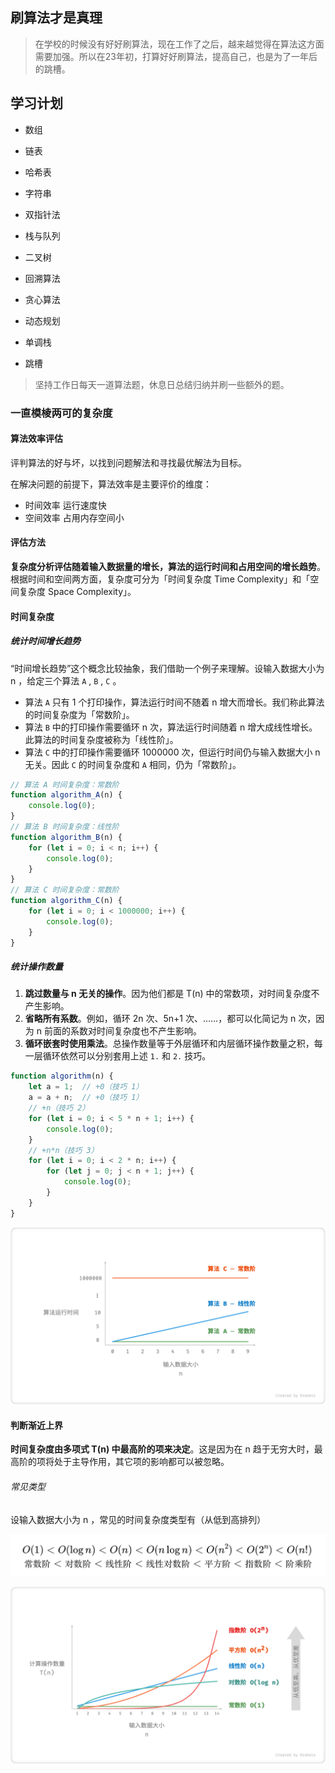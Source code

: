 ## 刷算法才是真理
> 在学校的时候没有好好刷算法，现在工作了之后，越来越觉得在算法这方面需要加强。所以在23年初，打算好好刷算法，提高自己，也是为了一年后的跳槽。

## 学习计划
+ 数组
+ 链表
+ 哈希表
+ 字符串
+ 双指针法
+ 栈与队列
+ 二叉树
+ 回溯算法
+ 贪心算法
+ 动态规划
+ 单调栈

+ 跳槽 

> 坚持工作日每天一道算法题，休息日总结归纳并刷一些额外的题。

### 一直模棱两可的复杂度 

#### 算法效率评估 

评判算法的好与坏，以找到问题解法和寻找最优解法为目标。

在解决问题的前提下，算法效率是主要评价的维度：

+ 时间效率  运行速度快
+ 空间效率  占用内存空间小

#### 评估方法

**复杂度分析评估随着输入数据量的增长，算法的运行时间和占用空间的增长趋势**。根据时间和空间两方面，复杂度可分为「时间复杂度 Time Complexity」和「空间复杂度 Space Complexity」。

#### 时间复杂度

##### 统计时间增长趋势

“时间增长趋势”这个概念比较抽象，我们借助一个例子来理解。设输入数据大小为 n ，给定三个算法 `A` , `B` , `C` 。

- 算法 `A` 只有 1 个打印操作，算法运行时间不随着 n 增大而增长。我们称此算法的时间复杂度为「常数阶」。
- 算法 `B` 中的打印操作需要循环 n 次，算法运行时间随着 n 增大成线性增长。此算法的时间复杂度被称为「线性阶」。
- 算法 `C` 中的打印操作需要循环 1000000 次，但运行时间仍与输入数据大小 n 无关。因此 `C` 的时间复杂度和 `A` 相同，仍为「常数阶」。

``` js
// 算法 A 时间复杂度：常数阶
function algorithm_A(n) {
    console.log(0);
}
// 算法 B 时间复杂度：线性阶
function algorithm_B(n) {
    for (let i = 0; i < n; i++) {
        console.log(0);
    }
}
// 算法 C 时间复杂度：常数阶
function algorithm_C(n) {
    for (let i = 0; i < 1000000; i++) {
        console.log(0);
    }
}

```

##### 统计操作数量

1. **跳过数量与 n 无关的操作**。因为他们都是 T(n) 中的常数项，对时间复杂度不产生影响。
2. **省略所有系数**。例如，循环 2n 次、5n+1 次、……，都可以化简记为 n 次，因为 n 前面的系数对时间复杂度也不产生影响。
3. **循环嵌套时使用乘法**。总操作数量等于外层循环和内层循环操作数量之积，每一层循环依然可以分别套用上述 `1.` 和 `2.` 技巧。

```js
function algorithm(n) {
    let a = 1;  // +0（技巧 1）
    a = a + n;  // +0（技巧 1）
    // +n（技巧 2）
    for (let i = 0; i < 5 * n + 1; i++) {
        console.log(0);
    }
    // +n*n（技巧 3）
    for (let i = 0; i < 2 * n; i++) {
        for (let j = 0; j < n + 1; j++) {
            console.log(0);
        }
    }
}

```
![render pipeline](./images/time_complexity_first_example.png)

#### 判断渐近上界

**时间复杂度由多项式 T(n) 中最高阶的项来决定**。这是因为在 n 趋于无穷大时，最高阶的项将处于主导作用，其它项的影响都可以被忽略。

###### 常见类型

设输入数据大小为 n ，常见的时间复杂度类型有（从低到高排列）

![render pipeline](./images/iShot_2023-01-16_21.18.03.png)

![render pipeline](./images/time_complexity_common_types.png)  
